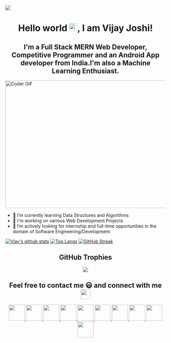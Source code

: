 ![](https://komarev.com/ghpvc/?username=vijayjoshi16)
<h1 align="center">Hello world <img src="https://media.giphy.com/media/hvRJCLFzcasrR4ia7z/giphy.gif" width="25px">, I am Vijay Joshi!</h1>

<h2 align="center">I'm a Full Stack MERN Web Developer, Competitive Programmer and an Android App developer from India.I'm also a Machine Learning Enthusiast.</h2>

<img src="https://media.giphy.com/media/SWoSkN6DxTszqIKEqv/giphy.gif" alt="Coder GIF" width="700" height="400">

- 🔭 I’m currently learning Data Structures and Algorithms
- 🌱 I'm working on various Web Development Projects
- 👋 I’m actively looking for internship and full-time opportunities in the domain of Software Engineering/Development


[![Viay's github stats](https://github-readme-stats.vercel.app/api?username=vijayjoshi16&show_icons=true&theme=react)](https://github.com/vijayjoshi16/github-readme-stats)
[![Top Langs](https://github-readme-stats.vercel.app/api/top-langs/?username=vijayjoshi16&layout=compact&theme=dark)](https://github.com/anuraghazra/github-readme-stats)
[![GitHub Streak](https://github-readme-streak-stats.herokuapp.com/?user=vijayjoshi16&theme=dark)](https://github.com/DenverCoder1/github-readme-streak-stats)

<h2 align="center">GitHub Trophies</h2>

<div align="center">
<img src="https://github-profile-trophy.vercel.app/?username=vijayjoshi16&theme=onedark&column=4&no-bg=true"></img>
</div>

<h2 align="center"> Feel free to contact me 😃 and connect with me <img src="https://raw.githubusercontent.com/ShahriarShafin/ShahriarShafin/main/Assets/handshake.gif" height="30px"></h2>
<div align="center">
<span>
<a href="https://in.linkedin.com/in/vijay-joshi-80221a193">
<img
src="https://camo.githubusercontent.com/45e6bebceba49c2cf76b1b3770b1adbe24e6c454/68747470733a2f2f6564656e742e6769746875622e696f2f537570657254696e7949636f6e732f696d616765732f7376672f6c696e6b6564696e2e737667" width="50px" />
</a>
<a href="https://www.codechef.com/users/vijay_joshi"><img
src="https://avatars1.githubusercontent.com/u/11960354?s=460&u=a77c97db3237e61ac0548a9d887f35c74c7e595e&v=4" width="50px"/>
</a>
<a href="https://codeforces.com/profile/vijay_joshi"><img
src="https://cdn.jsdelivr.net/npm/simple-icons@3.6.1/icons/codeforces.svg" width="50px"/>
</a> 
<a href="https://leetcode.com/vijay_joshi16/"><img
src="https://leetcode.com/static/images/LeetCode_logo.png" width="50px"/>
</a>
<a href="https://auth.geeksforgeeks.org/user/joshivijay324/practice/"><img
src="https://media.geeksforgeeks.org/wp-content/cdn-uploads/gfg_200x200-min.png" width="50px"/>
</a>
<a href="https://www.instagram.com/vijayjoshi802/"><img src="https://camo.githubusercontent.com/68ff38b86f01b428567dcc406116e23728245f4e/68747470733a2f2f6564656e742e6769746875622e696f2f537570657254696e7949636f6e732f696d616765732f7376672f696e7374616772616d2e737667" width="50px" />
</a>
<a href="https://www.facebook.com/profile.php?id=100007797368212"><img src="https://camo.githubusercontent.com/e6d2040c65e8c6f4da10db72436cf9a1196e43ae/68747470733a2f2f6564656e742e6769746875622e696f2f537570657254696e7949636f6e732f696d616765732f7376672f66616365626f6f6b2e737667" width="50px" />
</a>
<a href="https://github.com/vijayjoshi16"><img src="https://camo.githubusercontent.com/d0518022b7a02d405ad5112a0c8aa455cbfe952e/68747470733a2f2f6564656e742e6769746875622e696f2f537570657254696e7949636f6e732f696d616765732f7376672f6769746875622e737667" width="50px" />
</a>
<a href="https://twitter.com/vijay_joshi16"><img src="https://camo.githubusercontent.com/9bbddae7e626bda73c943e06b4568a7a02e193b4/68747470733a2f2f6564656e742e6769746875622e696f2f537570657254696e7949636f6e732f696d616765732f7376672f747769747465722e737667" width="50px" />
</a>
<a href="https://www.quora.com/profile/Vijay-Joshi-96"><img
src="https://banner2.cleanpng.com/20180320/iee/kisspng-area-text-symbol-brand-computer-wallpaper-quora-5ab0b982e2b621.3292421215215312669286.jpg" width="50px"/>
</a>
</span>
</div>
